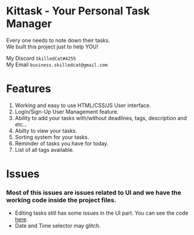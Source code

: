 # Kittask - Your Personal Task Manager
Every one needs to note down their tasks. <br>
We built this project just to help YOU!

My Discord `SkilledCat#4255`<br>
My Email `business.skilledcat@gmail.com`
# Features
1. Working and easy to use HTML/CSS/JS User interface.
2. Login/Sign-Up User Management feature.
3. Ability to add your tasks with/without deadlines, tags, description and etc... 
4. Abilty to view your tasks.
5. Sorting system for your tasks.
6. Reminder of tasks you have for today.
7. List of all tags available.
# Issues
### Most of this issues are issues related to UI and we have the working code inside the project files.
- Editing tasks still has some issues in the UI part. You can see the code [here](https://github.com/TheSkilledCat/Kittask/blob/main/Kittask/views.py#L181).
- Date and Time selector may glitch.
